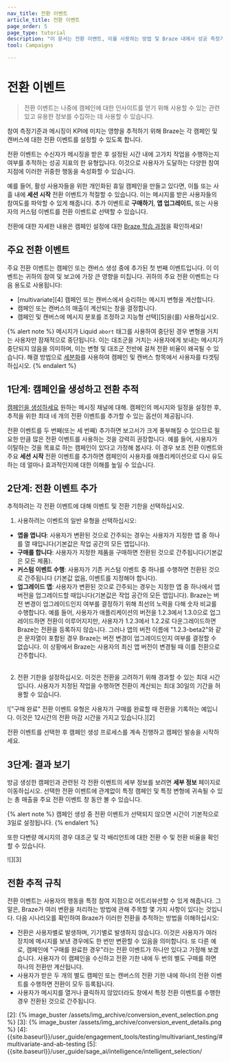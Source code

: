 ```yaml
---
nav_title: 전환 이벤트
article_title: 전환 이벤트
page_order: 5
page_type: tutorial
description: "이 문서는 전환 이벤트, 이를 사용하는 방법 및 Braze 내에서 성공 측정기준을 정의하는 방법, 그리고 이러한 도구를 사용하여 사용자가 얼마나 참여하고 있는지 확인하는 방법을 정의합니다."
tool: Campaigns

---
```

# 전환 이벤트

> 전환 이벤트는 나중에 캠페인에 대한 인사이트를 얻기 위해 사용할 수 있는 관련 있고 유용한 정보를 수집하는 데 사용할 수 있습니다. 

참여 측정기준과 메시징이 KPI에 미치는 영향을 추적하기 위해 Braze는 각 캠페인 및 캔버스에 대한 전환 이벤트를 설정할 수 있도록 합니다.

전환 이벤트는 수신자가 메시징을 받은 후 설정된 시간 내에 고가치 작업을 수행하는지 여부를 추적하는 성공 지표의 한 유형입니다. 이것으로 사용자가 도달하는 다양한 참여 지점에 이러한 귀중한 행동을 속성화할 수 있습니다. 

예를 들어, 활성 사용자들을 위한 개인화된 휴일 캠페인을 만들고 있다면, 이틀 또는 사흘 내에 **세션 시작** 전환 이벤트가 적절할 수 있습니다. 이는 메시지를 받은 사용자들의 참여도를 파악할 수 있게 해줍니다. 추가 이벤트로 **구매하기**, **앱 업그레이드**, 또는 사용자의 커스텀 이벤트를 전환 이벤트로 선택할 수 있습니다.

전환에 대한 자세한 내용은 캠페인 설정에 대한 [Braze 학습 과정](https://learning.braze.com/campaign-setup-delivery-targeting-conversions)을 확인하세요!

## 주요 전환 이벤트

주요 전환 이벤트는 캠페인 또는 캔버스 생성 중에 추가된 첫 번째 이벤트입니다. 이 이벤트는 귀하의 참여 및 보고에 가장 큰 영향을 미칩니다. 귀하의 주요 전환 이벤트는 다음 용도로 사용됩니다:

- \[multivariate][4] 캠페인 또는 캔버스에서 승리하는 메시지 변형을 계산합니다.
- 캠페인 또는 캔버스의 매출이 계산되는 창을 결정합니다.
- 캠페인 및 캔버스에 메시지 분포를 조정하고 지능형 선택][5]을(를) 사용하십시오.

{% alert note %}
메시지가 Liquid `abort` 태그를 사용하여 중단된 경우 변형을 거치는 사용자만 잠재적으로 중단됩니다. 이는 대조군을 거치는 사용자에게 보내는 메시지가 중단되지 않음을 의미하며, 이는 변형 및 대조군 전반에 걸쳐 전환 비율이 왜곡될 수 있습니다. 해결 방법으로 [세분화]({{site.baseurl}}/user_guide/engagement_tools/segments/creating_a_segment)를 사용하여 캠페인 및 캔버스 항목에서 사용자를 타겟팅하십시오.
{% endalert %}

## 1단계: 캠페인을 생성하고 전환 추적

[캠페인을 생성하세요]({{site.baseurl}}/user_guide/engagement_tools/campaigns/building_campaigns/creating_campaign) 원하는 메시징 채널에 대해. 캠페인의 메시지와 일정을 설정한 후, 추적을 위한 최대 네 개의 전환 이벤트를 추가할 수 있는 옵션이 제공됩니다.

전환 이벤트를 두 번째(또는 세 번째) 추가하면 보고서가 크게 풍부해질 수 있으므로 필요한 만큼 많은 전환 이벤트를 사용하는 것을 강력히 권장합니다. 예를 들어, 사용자가 이탈하는 것을 목표로 하는 캠페인이 있다고 가정해 봅시다. 이 경우 보조 전환 이벤트와 주요 **세션 시작** 전환 이벤트를 추가하면 캠페인이 사용자를 애플리케이션으로 다시 유도하는 데 얼마나 효과적인지에 대한 이해를 높일 수 있습니다. 

## 2단계: 전환 이벤트 추가

추적하려는 각 전환 이벤트에 대해 이벤트 및 전환 기한을 선택하십시오.

1. 사용하려는 이벤트의 일반 유형을 선택하십시오:
  - **앱을 엽니다**: 사용자가 변환된 것으로 간주되는 경우는 사용자가 지정한 앱 중 하나를 열 때입니다(기본값은 작업 공간의 모든 앱입니다).
  - **구매를 합니다**: 사용자가 지정한 제품을 구매하면 전환된 것으로 간주됩니다(기본값은 모든 제품).
  - **커스텀 이벤트 수행**: 사용자가 기존 커스텀 이벤트 중 하나를 수행하면 전환된 것으로 간주됩니다 (기본값 없음, 이벤트를 지정해야 합니다).
  - **업그레이드 앱**: 사용자가 변환된 것으로 간주되는 경우는 지정한 앱 중 하나에서 앱 버전을 업그레이드할 때입니다(기본값은 작업 공간의 모든 앱입니다). Braze는 버전 변경이 업그레이드인지 여부를 결정하기 위해 최선의 노력을 다해 숫자 비교를 수행합니다. 예를 들어, 사용자가 애플리케이션의 버전을 1.2.3에서 1.3.0으로 업그레이드하면 전환이 이루어지지만, 사용자가 1.2.3에서 1.2.2로 다운그레이드하면 Braze는 전환을 등록하지 않습니다. 그러나 앱의 버전 이름에 "1.2.3-beta2"와 같은 문자열이 포함된 경우 Braze는 버전 변경이 업그레이드인지 여부를 결정할 수 없습니다. 이 상황에서 Braze는 사용자의 최신 앱 버전이 변경될 때 이를 전환으로 간주합니다.<br><br>
2. 전환 기한을 설정하십시오. 이것은 전환을 고려하기 위해 경과할 수 있는 최대 시간입니다. 사용자가 지정된 작업을 수행하면 전환이 계산되는 최대 30일의 기간을 허용할 수 있습니다.  

!["구매 완료" 전환 이벤트 유형은 사용자가 구매를 완료할 때 전환을 기록하는 예입니다. 이것은 12시간의 전환 마감 시간을 가지고 있습니다.][2]

전환 이벤트를 선택한 후 캠페인 생성 프로세스를 계속 진행하고 캠페인 발송을 시작하세요.

## 3단계: 결과 보기

방금 생성한 캠페인과 관련된 각 전환 이벤트의 세부 정보를 보려면 **세부 정보** 페이지로 이동하십시오. 선택한 전환 이벤트에 관계없이 특정 캠페인 및 특정 변형에 귀속될 수 있는 총 매출을 주요 전환 이벤트 창 동안 볼 수 있습니다.

{% alert note %}
캠페인 생성 중 전환 이벤트가 선택되지 않으면 시간이 기본적으로 3일로 설정됩니다.
{% endalert %}

또한 다변량 메시지의 경우 대조군 및 각 배리언트에 대한 전환 수 및 전환 비율을 확인할 수 있습니다.

![][3]

## 전환 추적 규칙

전환 이벤트는 사용자의 행동을 특정 참여 지점으로 어트리뷰션할 수 있게 해줍니다. 그 말은, Braze가 여러 변환을 처리하는 방법에 관해 주목할 몇 가지 사항이 있다는 것입니다. 다음 시나리오를 확인하여 Braze가 이러한 전환을 추적하는 방법을 이해하십시오:

- 전환은 사용자별로 발생하며, 기기별로 발생하지 않습니다. 이것은 사용자가 여러 장치에 메시지를 보낸 경우에도 한 번만 변환할 수 있음을 의미합니다. 또 다른 예로, 캠페인에 "구매를 완료한 경우"라는 전환 이벤트가 하나만 있다고 가정해 보겠습니다. 사용자가 이 캠페인을 수신하고 전환 기한 내에 두 번의 별도 구매를 하면 하나의 전환만 계산됩니다.
- 사용자가 받은 두 개의 별도 캠페인 또는 캔버스의 전환 기한 내에 하나의 전환 이벤트를 수행하면 전환이 모두 등록됩니다.
- 사용자가 메시지를 열거나 클릭하지 않았더라도 창에서 특정 전환 이벤트를 수행한 경우 전환된 것으로 간주됩니다.

[2]: {% image_buster /assets/img_archive/conversion_event_selection.png %}
[3]: {% image_buster /assets/img_archive/conversion_event_details.png %}
[4]: {{site.baseurl}}/user_guide/engagement_tools/testing/multivariant_testing/#multivariate-and-ab-testing
[5]: {{site.baseurl}}/user_guide/sage_ai/intelligence/intelligent_selection/
